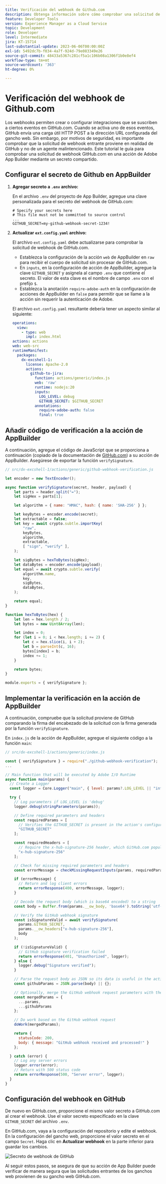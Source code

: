 ```yaml
---
title: Verificación del webhook de Github.com
description: Obtenga información sobre cómo comprobar una solicitud de webhook de Github.com en una acción de App Builder.
feature: Developer Tools
version: Experience Manager as a Cloud Service
topic: Development
role: Developer
level: Intermediate
jira: KT-15714
last-substantial-update: 2023-06-06T00:00:00Z
exl-id: 5492dc7b-f034-4a7f-924d-79e083349e26
source-git-commit: 48433a5367c281cf5a1c106b08a1306f1b0e8ef4
workflow-type: tm+mt
source-wordcount: '363'
ht-degree: 0%

---
```


# Verificación del webhook de Github.com

Los webhooks permiten crear o configurar integraciones que se suscriben a ciertos eventos en GitHub.com. Cuando se activa uno de esos eventos, GitHub envía una carga útil HTTP POST a la dirección URL configurada del gancho web. Sin embargo, por motivos de seguridad, es importante comprobar que la solicitud de webhook entrante proviene en realidad de GitHub y no de un agente malintencionado. Este tutorial le guía para comprobar una solicitud de webhook GitHub.com en una acción de Adobe App Builder mediante un secreto compartido.

## Configurar el secreto de Github en AppBuilder

1. **Agregar secreto a `.env` archivo:**

   En el archivo `.env` del proyecto de App Builder, agregue una clave personalizada para el secreto del webhook de GitHub.com:

   ```env
   # Specify your secrets here
   # This file must not be committed to source control
   ...
   GITHUB_SECRET=my-github-webhook-secret-1234!
   ```

2. **Actualizar `ext.config.yaml` archivo:**

   El archivo `ext.config.yaml` debe actualizarse para comprobar la solicitud de webhook de GitHub.com.

   - Establezca la configuración de la acción `web` de AppBuilder en `raw` para recibir el cuerpo de solicitud sin procesar de GitHub.com.
   - En `inputs`, en la configuración de acción de AppBuilder, agregue la clave `GITHUB_SECRET` y asígnela al campo `.env` que contiene el secreto. El valor de esta clave es el nombre de campo `.env` con el prefijo `$`.
   - Establezca la anotación `require-adobe-auth` en la configuración de acciones de AppBuilder en `false` para permitir que se llame a la acción sin requerir la autenticación de Adobe.

   El archivo `ext.config.yaml` resultante debería tener un aspecto similar al siguiente:

   ```yaml
   operations:
     view:
       - type: web
         impl: index.html
   actions: actions
   web: web-src
   runtimeManifest:
     packages:
       dx-excshell-1:
         license: Apache-2.0
         actions:
           github-to-jira:
             function: actions/generic/index.js
             web: 'raw'
             runtime: nodejs:20
             inputs:
               LOG_LEVEL: debug
               GITHUB_SECRET: $GITHUB_SECRET
             annotations:
               require-adobe-auth: false
               final: true
   ```

## Añadir código de verificación a la acción de AppBuilder

A continuación, agregue el código de JavaScript que se proporciona a continuación (copiado de la documentación de [GitHub.com](https://docs.github.com/en/webhooks/using-webhooks/validating-webhook-deliveries#javascript-example)) a su acción de AppBuilder. Asegúrese de exportar la función `verifySignature`.

```javascript
// src/dx-excshell-1/actions/generic/github-webhook-verification.js

let encoder = new TextEncoder();

async function verifySignature(secret, header, payload) {
    let parts = header.split("=");
    let sigHex = parts[1];

    let algorithm = { name: "HMAC", hash: { name: 'SHA-256' } };

    let keyBytes = encoder.encode(secret);
    let extractable = false;
    let key = await crypto.subtle.importKey(
        "raw",
        keyBytes,
        algorithm,
        extractable,
        [ "sign", "verify" ],
    );

    let sigBytes = hexToBytes(sigHex);
    let dataBytes = encoder.encode(payload);
    let equal = await crypto.subtle.verify(
        algorithm.name,
        key,
        sigBytes,
        dataBytes,
    );

    return equal;
}

function hexToBytes(hex) {
    let len = hex.length / 2;
    let bytes = new Uint8Array(len);

    let index = 0;
    for (let i = 0; i < hex.length; i += 2) {
        let c = hex.slice(i, i + 2);
        let b = parseInt(c, 16);
        bytes[index] = b;
        index += 1;
    }

    return bytes;
}

module.exports = { verifySignature };
```

## Implementar la verificación en la acción de AppBuilder

A continuación, compruebe que la solicitud proviene de GitHub comparando la firma del encabezado de la solicitud con la firma generada por la función `verifySignature`.

En `index.js` de la acción de AppBuilder, agregue el siguiente código a la función `main`:


```javascript
// src/dx-excshell-1/actions/generic/index.js

const { verifySignature } = require("./github-webhook-verification");
...

// Main function that will be executed by Adobe I/O Runtime
async function main(params) {
  // Create a Logger
  const logger = Core.Logger("main", { level: params?.LOG_LEVEL || "info" });

  try {
    // Log parameters if LOG_LEVEL is 'debug'
    logger.debug(stringParameters(params));

    // Define required parameters and headers
    const requiredParams = [
      // Verifies the GITHUB_SECRET is present in the action's configuration; add other parameters here as needed.
      "GITHUB_SECRET"
    ];

    const requiredHeaders = [
      // Require the x-hub-signature-256 header, which GitHub.com populates with a sha256 hash of the payload
      "x-hub-signature-256"
    ];

    // Check for missing required parameters and headers
    const errorMessage = checkMissingRequestInputs(params, requiredParams, requiredHeaders);

    if (errorMessage) {
      // Return and log client errors
      return errorResponse(400, errorMessage, logger);
    }

    // Decode the request body (which is base64 encoded) to a string
    const body = Buffer.from(params.__ow_body, 'base64').toString('utf-8');

    // Verify the GitHub webhook signature
    const isSignatureValid = await verifySignature(
      params.GITHUB_SECRET,
      params.__ow_headers["x-hub-signature-256"],
      body
    );

    if (!isSignatureValid) {
      // GitHub signature verification failed
      return errorResponse(401, "Unauthorized", logger);
    } else {
      logger.debug("Signature verified");
    }

    // Parse the request body as JSON so its data is useful in the action
    const githubParams = JSON.parse(body) || {};

    // Optionally, merge the GitHub webhook request parameters with the action parameters
    const mergedParams = {
      ...params,
      ...githubParams
    };

    // Do work based on the GitHub webhook request
    doWork(mergedParams);

    return {
      statusCode: 200,
      body: { message: "GitHub webhook received and processed!" }
    };

  } catch (error) {
    // Log any server errors
    logger.error(error);
    // Return with 500 status code
    return errorResponse(500, "Server error", logger);
  }
}
```

## Configuración del webhook en GitHub

De nuevo en GitHub.com, proporcione el mismo valor secreto a GitHub.com al crear el webhook. Use el valor secreto especificado en la clave `GITHUB_SECRET` del archivo `.env`.

En GitHub.com, vaya a la configuración del repositorio y edite el webhook. En la configuración del gancho web, proporcione el valor secreto en el campo `Secret`. Haga clic en __Actualizar webhook__ en la parte inferior para guardar los cambios.

![Secreto de webhook de GitHub](./assets/github-webhook-verification/github-webhook-settings.png)

Al seguir estos pasos, se asegura de que su acción de App Builder puede verificar de manera segura que las solicitudes entrantes de los ganchos web provienen de su gancho web GitHub.com.
